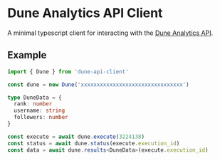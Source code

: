 # Dune Analytics API Client

A minimal typescript client for interacting with the [Dune Analytics API](https://dune.com/docs/api/).

## Example

```typescript
import { Dune } from 'dune-api-client'

const dune = new Dune('xxxxxxxxxxxxxxxxxxxxxxxxxxxxxxxx')

type DuneData = {
  rank: number
  username: string
  followers: number
}

const execute = await dune.execute(3224138)
const status = await dune.status(execute.execution_id)
const data = await dune.results<DuneData>(execute.execution_id)
```
